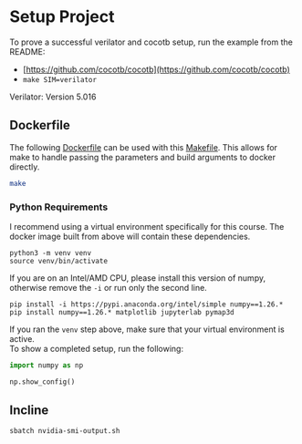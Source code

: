 # Setup Project   
To prove a successful verilator and cocotb setup, run the example from the README:   
- [https://github.com/cocotb/cocotb](https://github.com/cocotb/cocotb)
- `make SIM=verilator`

Verilator: Version 5.016
## Dockerfile

The following [Dockerfile](./Dockerfile) can be used with this [Makefile](./Makefile).
This allows for make to handle passing the parameters and build arguments to docker directly.

```bash
make
```

### Python Requirements   
I recommend using a virtual environment specifically for this course.
The docker image built from above will contain these dependencies.   
```
python3 -m venv venv
source venv/bin/activate
```
If you are on an Intel/AMD CPU, please install this version of numpy, otherwise remove the `-i`  or run only the second line.   
```
pip install -i https://pypi.anaconda.org/intel/simple numpy==1.26.*
pip install numpy==1.26.* matplotlib jupyterlab pymap3d
```
If you ran the `venv`  step above, make sure that your virtual environment is active.   
To show a completed setup, run the following:   
```python
import numpy as np

np.show_config()
```

## Incline

```bash
sbatch nvidia-smi-output.sh
```
